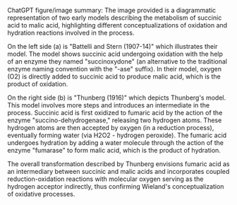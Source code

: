 ChatGPT figure/image summary: The image provided is a diagrammatic representation of two early models describing the metabolism of succinic acid to malic acid, highlighting different conceptualizations of oxidation and hydration reactions involved in the process.

On the left side (a) is "Battelli and Stern (1907-14)" which illustrates their model. The model shows succinic acid undergoing oxidation with the help of an enzyme they named "succinoxydone" (an alternative to the traditional enzyme naming convention with the "-ase" suffix). In their model, oxygen (O2) is directly added to succinic acid to produce malic acid, which is the product of oxidation.

On the right side (b) is "Thunberg (1916)" which depicts Thunberg's model. This model involves more steps and introduces an intermediate in the process. Succinic acid is first oxidized to fumaric acid by the action of the enzyme "succino-dehydrogenase," releasing two hydrogen atoms. These hydrogen atoms are then accepted by oxygen (in a reduction process), eventually forming water (via H2O2 - hydrogen peroxide). The fumaric acid undergoes hydration by adding a water molecule through the action of the enzyme "fumarase" to form malic acid, which is the product of hydration.

The overall transformation described by Thunberg envisions fumaric acid as an intermediary between succinic and malic acids and incorporates coupled reduction-oxidation reactions with molecular oxygen serving as the hydrogen acceptor indirectly, thus confirming Wieland's conceptualization of oxidative processes.